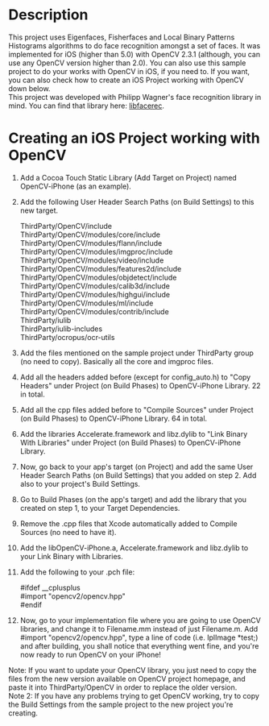 # Description

This project uses Eigenfaces, Fisherfaces and Local Binary Patterns Histograms algorithms to do face recognition amongst a set of faces. It was implemented for iOS (higher than 5.0) with OpenCV 2.3.1 (although, you can use any OpenCV version higher than 2.0). You can also use this sample project to do your works with OpenCV in iOS, if you need to. If you want, you can also check how to create an iOS Project working with OpenCV down below.  
This project was developed with Philipp Wagner's face recognition library in mind. You can find that library here: [libfacerec](http://www.github.com/bytefish/libfacerec).  

# Creating an iOS Project working with OpenCV

1. Add a Cocoa Touch Static Library (Add Target on Project) named OpenCV-iPhone (as an example).
2. Add the following User Header Search Paths (on Build Settings) to this new target.

    ThirdParty/OpenCV/include  
    ThirdParty/OpenCV/modules/core/include  
    ThirdParty/OpenCV/modules/flann/include  
    ThirdParty/OpenCV/modules/imgproc/include  
    ThirdParty/OpenCV/modules/video/include  
    ThirdParty/OpenCV/modules/features2d/include  
    ThirdParty/OpenCV/modules/objdetect/include  
    ThirdParty/OpenCV/modules/calib3d/include  
    ThirdParty/OpenCV/modules/highgui/include  
    ThirdParty/OpenCV/modules/ml/include  
    ThirdParty/OpenCV/modules/contrib/include  
    ThirdParty/iulib  
    ThirdParty/iulib-includes  
    ThirdParty/ocropus/ocr-utils  

3. Add the files mentioned on the sample project under ThirdParty group (no need to copy). Basically all the core and imgproc files.

4. Add all the headers added before (except for config_auto.h) to "Copy Headers" under Project (on Build Phases) to OpenCV-iPhone Library. 22 in total.

5. Add all the cpp files added before to "Compile Sources" under Project (on Build Phases) to OpenCV-iPhone Library. 64 in total.

6. Add the libraries Accelerate.framework and libz.dylib to "Link Binary With Libraries" under Project (on Build Phases) to OpenCV-iPhone Library.

7. Now, go back to your app's target (on Project) and add the same User Header Search Paths (on Build Settings) that you added on step 2. Add also to your project's Build Settings.

8. Go to Build Phases (on the app's target) and add the library that you created on step 1, to your Target Dependencies.

9. Remove the .cpp files that Xcode automatically added to Compile Sources (no need to have it).

10. Add the libOpenCV-iPhone.a, Accelerate.framework and libz.dylib to your Link Binary with Libraries.

11. Add the following to your .pch file:

    \#ifdef __cplusplus  
    \#import "opencv2/opencv.hpp"  
    \#endif  

12. Now, go to your implementation file where you are going to use OpenCV libraries, and change it to Filename.mm instead of just Filename.m. Add #import "opencv2/opencv.hpp", type a line of code (i.e. IplImage *test;) and after building, you shall notice that everything went fine, and you're now ready to run OpenCV on your iPhone!

Note: If you want to update your OpenCV library, you just need to copy the files from the new version available on OpenCV project homepage, and paste it into ThirdParty/OpenCV in order to replace the older version.  
Note 2: If you have any problems trying to get OpenCV working, try to copy the Build Settings from the sample project to the new project you're creating.  

